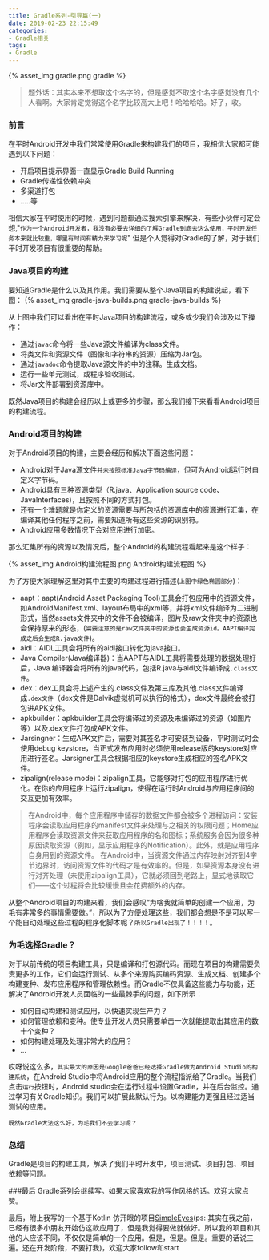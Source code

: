 ```yaml
---
title: Gradle系列-引导篇(一)
date: 2019-02-23 22:15:49
categories:
- Gradle相关
tags: 
- Gradle
---
```




{% asset_img gradle.png gradle %}

>题外话：其实本来不想取这个名字的，但是感觉不取这个名字感觉没有几个人看啊。大家肯定觉得这个名字比较高大上吧！哈哈哈哈。好了，收。

### 前言
在平时Android开发中我们常常使用Gradle来构建我们的项目，我相信大家都可能遇到以下问题：
- 开启项目提示界面一直显示Gradle Build Running 
- Gradle传递性依赖冲突
- 多渠道打包
- .....等

相信大家在平时使用的时候，遇到问题都通过搜索引擎来解决，有些小伙伴可定会想,"`作为一个Android开发者，我没有必要去详细的了解Gradle到底去这么使用，平时开发任务本来就比较重，哪里有时间有精力来学习呢`" 但是个人觉得对Gradle的了解，对于我们平时开发项目有很重要的帮助。

### Java项目的构建
要知道Gradle是什么以及其作用。我们需要从整个Java项目的构建说起，看下图：
{% asset_img gradle-java-builds.png gradle-java-builds %}

从上图中我们可以看出在平时Java项目的构建流程，或多或少我们会涉及以下操作：
- 通过`javac`命令将一些Java源文件编译为class文件。
- 将类文件和资源文件（图像和字符串的资源）压缩为Jar包。
- 通过`javadoc`命令提取Java源文件的中的注释。生成文档。
- 运行一些单元测试，或程序验收测试。
- 将Jar文件部署到资源库中。

既然Java项目的构建会经历以上或更多的步骤，那么我们接下来看看Android项目的构建流程。

### Android项目的构建

对于Android项目的构建，主要会经历和解决下面这些问题：
- Android对于Java源文件`并未按照标准Java字节码编译`，但可为Android运行时自定义字节码。
- Android具有三种资源类型（R.java、Application source code、JavaInterfaces)，且按照不同的方式打包。
- 还有一个难题就是你定义的资源需要与所包括的资源库中的资源进行汇集，在编译其他任何程序之前，需要知道所有这些资源的识别符。
- Android应用多数情况下会对应用进行加密。

那么汇集所有的资源以及情况后，整个Android的构建流程看起来是这个样子：

{% asset_img Android构建流程图.png Android构建流程图 %}

为了方便大家理解这里对其中主要的构建过程进行描述(`上图中绿色椭圆部分`)：
- aapt：aapt(Android Asset Packaging Tool)工具会打包应用中的资源文件，如AndroidManifest.xml、layout布局中的xml等，并将xml文件编译为二进制形式，当然assets文件夹中的文件不会被编译，图片及raw文件夹中的资源也会保持原来的形态，(`需要注意的是raw文件夹中的资源也会生成资源id。AAPT编译完成之后会生成R.java文件`)。
- aidl：AIDL工具会将所有的aidl接口转化为java接口。
- Java Compiler(Java编译器)：当AAPT与AIDL工具将需要处理的数据处理好后，Java 编译器会将所有的java代码，包括R.java与aidl文件编译成`.class文件`。
- dex：dex工具会将上述产生的.class文件及第三库及其他.class文件编译成`.dex文件`（dex文件是Dalvik虚拟机可以执行的格式），dex文件最终会被打包进APK文件。
- apkbuilder：apkbuilder工具会将编译过的资源及未编译过的资源（如图片等）以及.dex文件打包成APK文件。
- Jarsingner：生成APK文件后，需要对其签名才可安装到设备，平时测试时会使用debug keystore，当正式发布应用时必须使用release版的keystore对应用进行签名。Jarsigner工具会根据相应的keystore生成相应的签名APK文件。
- zipalign(release mode)：zipalign工具，它能够对打包的应用程序进行优化。在你的应用程序上运行zipalign，使得在运行时Android与应用程序间的交互更加有效率。

>在Android中，每个应用程序中储存的数据文件都会被多个进程访问：安装程序会读取应用程序的manifest文件来处理与之相关的权限问题；Home应用程序会读取资源文件来获取应用程序的名和图标；系统服务会因为很多种原因读取资源（例如，显示应用程序的Notification）。此外，就是应用程序自身用到的资源文件。
>在Android中，当资源文件通过内存映射对齐到4字节边界时，访问资源文件的代码才是有效率的。但是，如果资源本身没有进行对齐处理（未使用zipalign工具），它就必须回到老路上，显式地读取它们——这个过程将会比较缓慢且会花费额外的内存。

从整个Android项目的构建来看，我们会感叹“为啥我就简单的创建一个应用，为毛有非常多的事情需要做。”，所以为了方便处理这些，我们都会想是不是可以写一个能自动处理这些过程的程序化脚本呢？`所以Gradle出现了！！！！`。

### 为毛选择Gradle？
对于以前传统的项目构建工具，只是编译和打包源代码。而现在项目的构建需要负责更多的工作，它们会运行测试、从多个来源购买编码资源、生成文档、创建多个构建变种、发布应用程序和管理依赖性。而Gradle不仅具备这些能力与功能，还解决了Android开发人员面临的一些最棘手的问题，如下所示：

- 如何自动构建和测试应用，以快速实现生产力？
- 如何管理依赖和变种。使专业开发人员只需要单击一次就能提取出其应用的数十个变种？
- 如何构建处理及处理非常大的应用？
- ...

哎呀说这么多，`其实最大的原因是Google爸爸已经选择Gradle做为Android Studio的构建系统`，在Android Studio中将Android应用的整个流程指派给了Gradle。当我们点击`运行`按钮时，Android studio会在运行过程中设置Gradle，并在后台监控。通过学习有关Gradle知识。我们可以扩展此默认行为。以构建能力更强且经过适当测试的应用。

`既然Gradle大法这么好，为毛我们不去学习呢？`

### 总结
Gradle是项目的构建工具，解决了我们平时开发中，项目测试、项目打包、项目依赖等问题。

###最后
Gradle系列会继续写。如果大家喜欢我的写作风格的话。欢迎大家点赞。

最后，附上我写的一个基于Kotlin 仿开眼的项目[SimpleEyes](https://github.com/AndyJennifer/SimpleEyes)(ps: 其实在我之前，已经有很多小朋友开始仿这款应用了，但是我觉得要做就做好。所以我的项目和其他的人应该不同，不仅仅是简单的一个应用。但是，但是。但是。重要的话说三遍。还在开发阶段，不要打我)，欢迎大家follow和start
